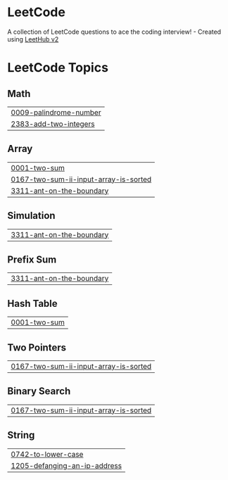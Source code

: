 # LeetCode
A collection of LeetCode questions to ace the coding interview! - Created using [LeetHub v2](https://github.com/arunbhardwaj/LeetHub-2.0)

<!---LeetCode Topics Start-->
# LeetCode Topics
## Math
|  |
| ------- |
| [0009-palindrome-number](https://github.com/hashimhashi47/LeetCode/tree/master/0009-palindrome-number) |
| [2383-add-two-integers](https://github.com/hashimhashi47/LeetCode/tree/master/2383-add-two-integers) |
## Array
|  |
| ------- |
| [0001-two-sum](https://github.com/hashimhashi47/LeetCode/tree/master/0001-two-sum) |
| [0167-two-sum-ii-input-array-is-sorted](https://github.com/hashimhashi47/LeetCode/tree/master/0167-two-sum-ii-input-array-is-sorted) |
| [3311-ant-on-the-boundary](https://github.com/hashimhashi47/LeetCode/tree/master/3311-ant-on-the-boundary) |
## Simulation
|  |
| ------- |
| [3311-ant-on-the-boundary](https://github.com/hashimhashi47/LeetCode/tree/master/3311-ant-on-the-boundary) |
## Prefix Sum
|  |
| ------- |
| [3311-ant-on-the-boundary](https://github.com/hashimhashi47/LeetCode/tree/master/3311-ant-on-the-boundary) |
## Hash Table
|  |
| ------- |
| [0001-two-sum](https://github.com/hashimhashi47/LeetCode/tree/master/0001-two-sum) |
## Two Pointers
|  |
| ------- |
| [0167-two-sum-ii-input-array-is-sorted](https://github.com/hashimhashi47/LeetCode/tree/master/0167-two-sum-ii-input-array-is-sorted) |
## Binary Search
|  |
| ------- |
| [0167-two-sum-ii-input-array-is-sorted](https://github.com/hashimhashi47/LeetCode/tree/master/0167-two-sum-ii-input-array-is-sorted) |
## String
|  |
| ------- |
| [0742-to-lower-case](https://github.com/hashimhashi47/LeetCode/tree/master/0742-to-lower-case) |
| [1205-defanging-an-ip-address](https://github.com/hashimhashi47/LeetCode/tree/master/1205-defanging-an-ip-address) |
<!---LeetCode Topics End-->